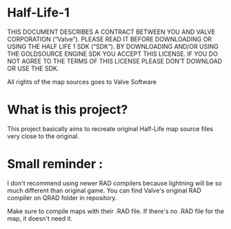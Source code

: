 # Half-Life-1
 
 
THIS DOCUMENT DESCRIBES A CONTRACT BETWEEN YOU AND VALVE CORPORATION (“Valve”). 
PLEASE READ IT BEFORE DOWNLOADING OR USING THE HALF LIFE 1 SDK (“SDK”). 
BY DOWNLOADING AND/OR USING THE GOLDSOURCE ENGINE SDK YOU ACCEPT THIS LICENSE. 
IF YOU DO NOT AGREE TO THE TERMS OF THIS LICENSE PLEASE DON’T DOWNLOAD OR USE THE SDK.

All rights of the map sources goes to Valve Software

# What is this project?

This project basically aims to recreate original Half-Life map source files very close to the original.

# Small reminder :

I don't recommend using newer RAD compilers because lightning will be so much different than original game. You can find
Valve's original RAD compiler on QRAD folder in repository.

Make sure to compile maps with their .RAD file. If there's no .RAD file for the map, it doesn't need it.

